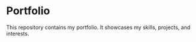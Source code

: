 # Portfolio

This repository contains my portfolio. It showcases my skills, projects, and interests.
